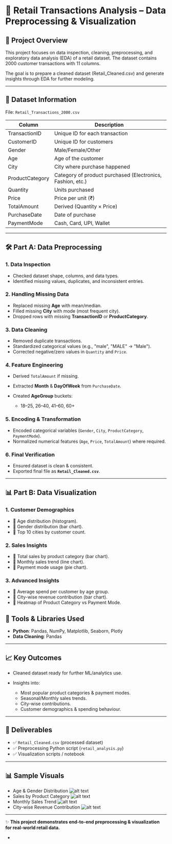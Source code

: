 # 🛒 Retail Transactions Analysis – Data Preprocessing & Visualization

## 📌 Project Overview

This project focuses on data inspection, cleaning, preprocessing, and exploratory data analysis (EDA) of a retail dataset.
The dataset contains 2000 customer transactions with 11 columns.

The goal is to prepare a cleaned dataset (Retail_Cleaned.csv) and generate insights through EDA for further modeling.

---

## 📂 Dataset Information

File: `Retail_Transactions_2000.csv`

| Column          | Description                                                |
| --------------- | ---------------------------------------------------------- |
| TransactionID   | Unique ID for each transaction                             |
| CustomerID      | Unique ID for customers                                    |
| Gender          | Male/Female/Other                                          |
| Age             | Age of the customer                                        |
| City            | City where purchase happened                               |
| ProductCategory | Category of product purchased (Electronics, Fashion, etc.) |
| Quantity        | Units purchased                                            |
| Price           | Price per unit (₹)                                         |
| TotalAmount     | Derived (Quantity × Price)                                 |
| PurchaseDate    | Date of purchase                                           |
| PaymentMode     | Cash, Card, UPI, Wallet                                    |

---

## 🛠 Part A: Data Preprocessing

### 1. Data Inspection

* Checked dataset shape, columns, and data types.
* Identified missing values, duplicates, and inconsistent entries.

### 2. Handling Missing Data

* Replaced missing **Age** with mean/median.
* Filled missing **City** with mode (most frequent city).
* Dropped rows with missing **TransactionID** or **ProductCategory**.

### 3. Data Cleaning

* Removed duplicate transactions.
* Standardized categorical values (e.g., "male", "MALE" → "Male").
* Corrected negative/zero values in `Quantity` and `Price`.

### 4. Feature Engineering

* Derived `TotalAmount` if missing.
* Extracted **Month** & **DayOfWeek** from `PurchaseDate`.
* Created **AgeGroup** buckets:

  * 18–25, 26–40, 41–60, 60+

### 5. Encoding & Transformation

* Encoded categorical variables (`Gender`, `City`, `ProductCategory`, `PaymentMode`).
* Normalized numerical features (`Age`, `Price`, `TotalAmount`) where required.

### 6. Final Verification

* Ensured dataset is clean & consistent.
* Exported final file as **`Retail_Cleaned.csv`**.

---

## 📊 Part B: Data Visualization

### 1. Customer Demographics

* 📌 Age distribution (histogram).
* 📌 Gender distribution (bar chart).
* 📌 Top 10 cities by customer count.

### 2. Sales Insights

* 📌 Total sales by product category (bar chart).
* 📌 Monthly sales trend (line chart).
* 📌 Payment mode usage (pie chart).

### 3. Advanced Insights

* 📌 Average spend per customer by age group.
* 📌 City-wise revenue contribution (bar chart).
* 📌 Heatmap of Product Category vs Payment Mode.


## 🚀 Tools & Libraries Used

* **Python**: Pandas, NumPy, Matplotlib, Seaborn, Plotly
* **Data Cleaning**: Pandas

---

## 📈 Key Outcomes

* Cleaned dataset ready for further ML/analytics use.
* Insights into:

  * Most popular product categories & payment modes.
  * Seasonal/Monthly sales trends.
  * City-wise contributions.
  * Customer demographics & spending behaviour.

---

## 📌 Deliverables

* ✅ `Retail_Cleaned.csv` (processed dataset)
* ✅ Preprocessing Python script (`retail_analysis.py`)
* ✅ Visualization scripts / notebook

---

## 📊 Sample Visuals

* Age & Gender Distribution
 ![alt text](image.png)
* Sales by Product Category
 ![alt text](image-1.png)
* Monthly Sales Trend
 ![alt text](image-2.png)
* City-wise Revenue Contribution
 ![alt text](image-3.png)


---

✨ **This project demonstrates end-to-end preprocessing & visualization for real-world retail data.**

-

